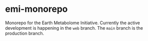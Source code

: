 # emi-monorepo
Monorepo for the Earth Metabolome Initiative. Currently the active development is happening in the `web` branch. The `main` branch is the production branch.
